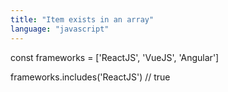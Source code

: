 ```yaml
---
title: "Item exists in an array"
language: "javascript"
---
```


const frameworks = ['ReactJS', 'VueJS', 'Angular']

frameworks.includes('ReactJS') // true
